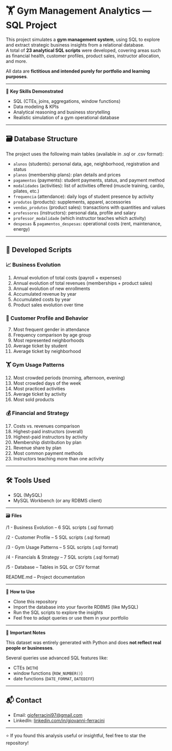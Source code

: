 # 🏋 Gym Management Analytics — SQL Project

This project simulates a **gym management system**, using SQL to explore and extract strategic business insights from a relational database.  
A total of **23 analytical SQL scripts** were developed, covering areas such as financial health, customer profiles, product sales, instructor allocation, and more.

All data are **fictitious and intended purely for portfolio and learning purposes**.

---

🧠 **Key Skills Demonstrated**

* SQL (CTEs, joins, aggregations, window functions)
* Data modeling & KPIs
* Analytical reasoning and business storytelling
* Realistic simulation of a gym operational database

---

## 🗃️ Database Structure

The project uses the following main tables (available in .sql or .csv format):

- `alunos` (students): personal data, age, neighborhood, registration and status
- `planos` (membership plans): plan details and prices
- `pagamentos` (payments): student payments, status, and payment method
- `modalidades` (activities): list of activities offered (muscle training, cardio, pilates, etc.)
- `frequencia` (attendance): daily logs of student presence by activity
- `produtos` (products): supplements, apparel, accessories
- `vendas_produtos` (product sales): transactions with quantities and values
- `professores` (instructors): personal data, profile and salary
- `professor_modalidade` (which instructor teaches which activity)
- `despesas` & `pagamentos_despesas`: operational costs (rent, maintenance, energy)

---

## 📑 Developed Scripts

### 📈 Business Evolution

1. Annual evolution of total costs (payroll + expenses)
2. Annual evolution of total revenues (memberships + product sales)
3. Annual evolution of new enrollments
4. Accumulated revenue by year
5. Accumulated costs by year
6. Product sales evolution over time

### 👥 Customer Profile and Behavior

7. Most frequent gender in attendance
8. Frequency comparison by age group
9. Most represented neighborhoods
10. Average ticket by student
11. Average ticket by neighborhood

### 🏋 Gym Usage Patterns

12. Most crowded periods (morning, afternoon, evening)
13. Most crowded days of the week
14. Most practiced activities
15. Average ticket by activity
16. Most sold products

### 💰 Financial and Strategy

17. Costs vs. revenues comparison
18. Highest-paid instructors (overall)
19. Highest-paid instructors by activity
20. Membership distribution by plan
21. Revenue share by plan
22. Most common payment methods
23. Instructors teaching more than one activity

---

## 🛠️ Tools Used

- SQL (MySQL)
- MySQL Workbench (or any RDBMS client)

---

🗃️ **Files**

/1 - Business Evolution – 6 SQL scripts (.sql format)

/2 - Customer Profile – 5 SQL scripts (.sql format)

/3 - Gym Usage Patterns – 5 SQL scripts (.sql format)

/4 - Financials & Strategy – 7 SQL scripts (.sql format)

/5 - Database – Tables in SQL or CSV format

README.md – Project documentation

---

🚀 **How to Use**

- Clone this repository
- Import the database into your favorite RDBMS (like MySQL)
- Run the SQL scripts to explore the insights
- Feel free to adapt queries or use them in your portfolio

---

📌 **Important Notes**

This dataset was entirely generated with Python and does **not reflect real people or businesses**.

Several queries use advanced SQL features like:
- CTEs (`WITH`)
- window functions (`ROW_NUMBER()`)
- date functions (`DATE_FORMAT`, `DATEDIFF`)

---

## 📬 Contact

- Email: gioferracini97@gmail.com
- LinkedIn: [linkedin.com/in/giovanni-ferracini](https://www.linkedin.com/in/giovanni-ferracini/)

---

⭐ If you found this analysis useful or insightful, feel free to star the repository!
